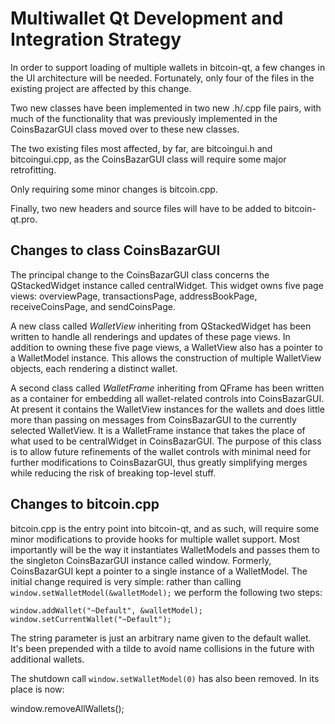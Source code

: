Multiwallet Qt Development and Integration Strategy
===================================================

In order to support loading of multiple wallets in bitcoin-qt, a few changes in the UI architecture will be needed.
Fortunately, only four of the files in the existing project are affected by this change.

Two new classes have been implemented in two new .h/.cpp file pairs, with much of the functionality that was previously
implemented in the CoinsBazarGUI class moved over to these new classes.

The two existing files most affected, by far, are bitcoingui.h and bitcoingui.cpp, as the CoinsBazarGUI class will require
some major retrofitting.

Only requiring some minor changes is bitcoin.cpp.

Finally, two new headers and source files will have to be added to bitcoin-qt.pro.

Changes to class CoinsBazarGUI
---------------------------
The principal change to the CoinsBazarGUI class concerns the QStackedWidget instance called centralWidget.
This widget owns five page views: overviewPage, transactionsPage, addressBookPage, receiveCoinsPage, and sendCoinsPage.

A new class called *WalletView* inheriting from QStackedWidget has been written to handle all renderings and updates of
these page views. In addition to owning these five page views, a WalletView also has a pointer to a WalletModel instance.
This allows the construction of multiple WalletView objects, each rendering a distinct wallet.

A second class called *WalletFrame* inheriting from QFrame has been written as a container for embedding all wallet-related
controls into CoinsBazarGUI. At present it contains the WalletView instances for the wallets and does little more than passing on messages
from CoinsBazarGUI to the currently selected WalletView. It is a WalletFrame instance
that takes the place of what used to be centralWidget in CoinsBazarGUI. The purpose of this class is to allow future
refinements of the wallet controls with minimal need for further modifications to CoinsBazarGUI, thus greatly simplifying
merges while reducing the risk of breaking top-level stuff.

Changes to bitcoin.cpp
----------------------
bitcoin.cpp is the entry point into bitcoin-qt, and as such, will require some minor modifications to provide hooks for
multiple wallet support. Most importantly will be the way it instantiates WalletModels and passes them to the
singleton CoinsBazarGUI instance called window. Formerly, CoinsBazarGUI kept a pointer to a single instance of a WalletModel.
The initial change required is very simple: rather than calling `window.setWalletModel(&walletModel);` we perform the
following two steps:

	window.addWallet("~Default", &walletModel);
	window.setCurrentWallet("~Default");

The string parameter is just an arbitrary name given to the default wallet. It's been prepended with a tilde to avoid name collisions in the future with additional wallets.

The shutdown call `window.setWalletModel(0)` has also been removed. In its place is now:

window.removeAllWallets();
